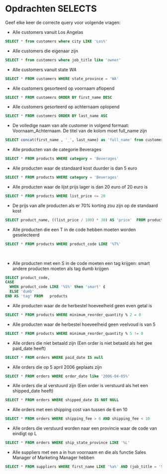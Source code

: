 # Opdrachten SELECTS
Geef elke keer de correcte query voor volgende vragen:

- Alle customers vanuit Los Angelas<br> 
```sql
SELECT * from customers where city LIKE 'Los%'
```

- Alle customers die eigenaar zijn<br>
```sql
SELECT * from customers where job_title like 'owner'
```
 
- Alle customers vanuit state *WA*<br>
```sql
SELECT * FROM customers WHERE state_province = 'WA'
```

- Alle customers gesorteerd op voornaam aflopend<br>
```sql
SELECT * FROM customers ORDER BY first_name DESC
```

- Alle customers gesorteerd op achternaam oplopend<br>
```sql
SELECT * FROM customers ORDER BY last_name ASC
```

- De volledige naam van alle customer in volgend formaat: Voornaam_Achternaam. De titel van de kolom moet full_name zijn <br>
```sql
SELECT concat(first_name , '_', last_name) as 'full_name' from customers
```

- Alle producten van de categorie Beverages<br>
```sql
SELECT * FROM products WHERE category = 'Beverages' 
```

- Alle producten waar de standaard kost duurder is dan 5 euro<br>
```sql
SELECT * FROM products WHERE category = 'Beverages'
```

- Alle producten waar de lijst prijs lager is dan 20 euro of 20 euro is<br>
```sql
SELECT * FROM products WHERE list_price <= 20
```

- De prijs van alle producten als er 70% korting zou zijn op de standaard kost<br>
```sql
SELECT product_name, ((list_price / 100) * 30) AS 'price'  FROM products
```

- Alle producten die een T in de code hebben moeten worden geselecteerd<br>
```sql
SELECT * FROM products WHERE product_code LIKE '%T%' 
```
<br>

- Alle producten met een S in de code moeten een tag krijgen: smart andere producten moeten als tag dumb krijgen <br>
``` sql
SELECT product_code, 
CASE 
  WHEN product_code LIKE '%S%' then 'smart' £
  ELSE 'dumb' 
END AS 'tag' FROM   products
```

- Alle producten waar de de herbestel hoeveelheid geen even getal is
```sql
SELECT * FROM products WHERE minimum_reorder_quantity % 2 = 0 
```

- Alle producten waar de herbestel hoeveelheid geen veelvoud is van 5
```sql
SELECT * FROM products WHERE minimum_reorder_quantity % 5 != 0
```

- Alle orders die niet betaald zijn (Een order is niet betaald als het gee paid_date heeft)
```sql
SELECT * FROM orders WHERE paid_date IS null
```

- Alle orders die op 5 april 2006 geplaats zijn
```sql
SELECT * FROM orders WHERE order_date like '2006-04-05%'
```

- Alle orders die al verstuurd zijn (Een order is verstuurd als het een shipped_date heeft)
```sql
SELECT * FROM orders WHERE shipped_date IS NOT NULL
```

- Alle orders met een shipping cost van tussen de 6 en 10
```sql
SELECT * FROM orders WHERE shipping_fee > 6 AND shipping_fee < 10
```

- Alle orders die verstuurd worden naar een provincie waar de code van eindigt op L
```sql
SELECT * FROM orders WHERE ship_state_province LIKE '%L'
```

- Alle suppliers met een a in hun voornaam en die als functie Sales Manager of Marketing Manager hebben
```sql
SELECT * FROM suppliers WHERE first_name LIKE '%a%' AND (job_title = 'Sales Manager' OR job_title = 'Marketing Manager')
```